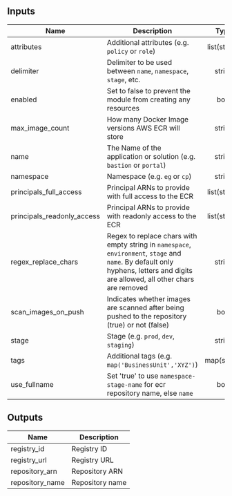 ## Inputs

| Name | Description | Type | Default | Required |
|------|-------------|:----:|:-----:|:-----:|
| attributes | Additional attributes (e.g. `policy` or `role`) | list(string) | `<list>` | no |
| delimiter | Delimiter to be used between `name`, `namespace`, `stage`, etc. | string | `-` | no |
| enabled | Set to false to prevent the module from creating any resources | bool | `true` | no |
| max_image_count | How many Docker Image versions AWS ECR will store | string | `500` | no |
| name | The Name of the application or solution  (e.g. `bastion` or `portal`) | string | - | yes |
| namespace | Namespace (e.g. `eg` or `cp`) | string | `` | no |
| principals_full_access | Principal ARNs to provide with full access to the ECR | list(string) | `<list>` | no |
| principals_readonly_access | Principal ARNs to provide with readonly access to the ECR | list(string) | `<list>` | no |
| regex_replace_chars | Regex to replace chars with empty string in `namespace`, `environment`, `stage` and `name`. By default only hyphens, letters and digits are allowed, all other chars are removed | string | `/[^a-zA-Z0-9-]/` | no |
| scan_images_on_push | Indicates whether images are scanned after being pushed to the repository (true) or not (false) | bool | `false` | no |
| stage | Stage (e.g. `prod`, `dev`, `staging`) | string | `` | no |
| tags | Additional tags (e.g. `map('BusinessUnit','XYZ')`) | map(string) | `<map>` | no |
| use_fullname | Set 'true' to use `namespace-stage-name` for ecr repository name, else `name` | bool | `true` | no |

## Outputs

| Name | Description |
|------|-------------|
| registry_id | Registry ID |
| registry_url | Registry URL |
| repository_arn | Repository ARN |
| repository_name | Repository name |


